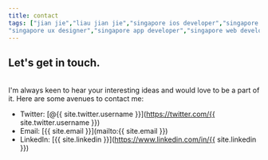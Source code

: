 ```yaml
---
title: contact
tags: ["jian jie","liau jian jie","singapore ios developer","singapore swift developer","singapore ui designer",
"singapore ux designer","singapore app developer","singapore web developer","swift","objective-c","coder","programmer"]
---
```

## Let's get in touch.
<br/>
I'm always keen to hear your interesting ideas and would love to be a part of it. Here are some avenues to contact me:

* Twitter: [@{{ site.twitter.username }}](https://twitter.com/{{ site.twitter.username }})
* Email: [{{ site.email }}](mailto:{{ site.email }})
* LinkedIn: [{{ site.linkedin }}](https://www.linkedin.com/in/{{ site.linkedin }})